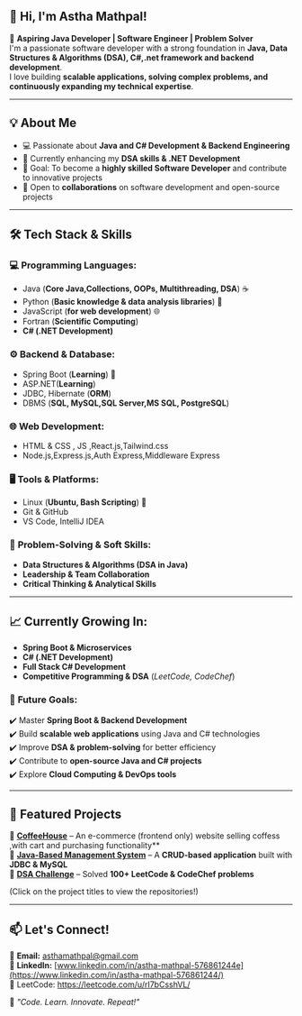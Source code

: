 ## 👋 Hi, I'm Astha Mathpal!  

🚀 **Aspiring Java Developer | Software Engineer | Problem Solver**  
I'm a passionate software developer with a strong foundation in **Java, Data Structures & Algorithms (DSA), C#,.net framework and backend development**.  
I love building **scalable applications, solving complex problems, and continuously expanding my technical expertise**.  

---

## 💡 About Me  
- 💻 Passionate about **Java and C# Development & Backend Engineering**  
- 🚀 Currently enhancing my **DSA skills & .NET Development**  
- 🎯 Goal: To become a **highly skilled Software Developer** and contribute to innovative projects  
- 🤝 Open to **collaborations** on software development and open-source projects  

---

## 🛠️ Tech Stack & Skills  
### 💻 **Programming Languages:**  
- Java (**Core Java,Collections, OOPs, Multithreading, DSA**) ☕  
- Python (**Basic knowledge & data analysis libraries**) 🐍  
- JavaScript (**for web development**) 🌐  
- Fortran (**Scientific Computing**)
- **C# (.NET Development)**
  
### ⚙️ **Backend & Database:**  
- Spring Boot (**Learning**) 🌱
- ASP.NET(**Learning**)
- JDBC, Hibernate (**ORM**)  
- DBMS (**SQL, MySQL,SQL Server,MS SQL, PostgreSQL**)  

### 🌐 **Web Development:**  
- HTML & CSS , JS ,React.js,Tailwind.css 
- Node.js,Express.js,Auth Express,Middleware Express  

### 🖥️ **Tools & Platforms:**  
- Linux (**Ubuntu, Bash Scripting**) 🐧  
- Git & GitHub  
- VS Code, IntelliJ IDEA  

### 🧠 **Problem-Solving & Soft Skills:**  
- **Data Structures & Algorithms (DSA in Java)**  
- **Leadership & Team Collaboration**  
- **Critical Thinking & Analytical Skills**  

---

## 📈 Currently Growing In:  
- **Spring Boot & Microservices**  
- **C# (.NET Development)**
- **Full Stack C# Development**
- **Competitive Programming & DSA** (*LeetCode, CodeChef*)  

### 🎯 **Future Goals:**  
✔️ Master **Spring Boot & Backend Development**  
✔️ Build **scalable web applications** using Java and C# technologies  
✔️ Improve **DSA & problem-solving** for better efficiency  
✔️ Contribute to **open-source Java and C# projects**  
✔️ Explore **Cloud Computing & DevOps tools** 

---

## 📂 Featured Projects  
🔹 **[CoffeeHouse](https://github.com/AsthaMathpal/CoffeeHouse)** – An e-commerce (frontend only) website selling coffess ,with cart and purchasing functionality**  
🔹 **[Java-Based Management System](your-repo-link)** – A **CRUD-based application** built with **JDBC & MySQL**  
🔹 **[DSA Challenge](https://github.com/AsthaMathpal/practice)** – Solved **100+ LeetCode & CodeChef problems**  

(Click on the project titles to view the repositories!)

---

## 📫 Let's Connect!  
📧 **Email:** asthamathpal@gmail.com  
🔗 **LinkedIn:** [www.linkedin.com/in/astha-mathpal-576861244e](https://www.linkedin.com/in/astha-mathpal-576861244/)  
🔗 LeetCode: https://leetcode.com/u/rI7bCsshVL/

🚀 *"Code. Learn. Innovate. Repeat!"*  


